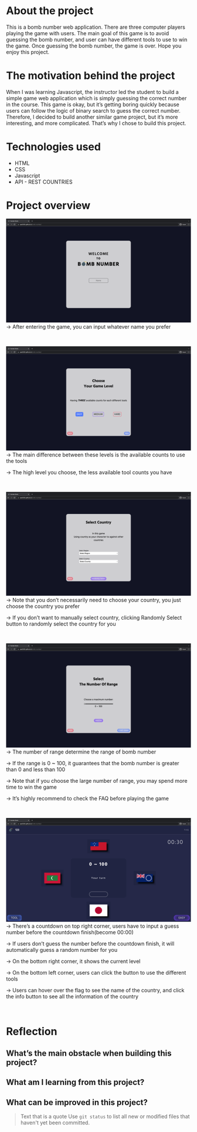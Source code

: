 # About the project

This is a bomb number web application. There are three computer players playing the game with users. The main goal of this game is to avoid guessing the bomb number, and user can have different tools to use to win the game. Once guessing the bomb number, the game is over. Hope you enjoy this project.

# The motivation behind the project

When I was learning Javascript, the instructor led the student to build a simple game web application which is simply guessing the correct number in the course. This game is okay, but it’s getting boring quickly because users can follow the logic of binary search to guess the correct number. Therefore, I decided to build another similar game project, but it’s more interesting, and more complicated. That’s why I chose to build this project.

# Technologies used

- HTML
- CSS
- Javascript
- API - REST COUNTRIES

# Project overview

![This is an image](/img/name.png)
&#8594; After entering the game, you can input whatever name you prefer

&nbsp;

![This is an image](/img/level.png)
&#8594; The main difference between these levels is the available counts to use the tools

&#8594; The high level you choose, the less available tool counts you have

&nbsp;

![This is an image](/img/country.png)
&#8594; Note that you don’t necessarily need to choose your country, you just choose the country you prefer

&#8594; If you don’t want to manually select country, clicking Randomly Select button to randomly select the country for you

&nbsp;

![This is an image](/img/range.png)
&#8594; The number of range determine the range of bomb number

&#8594; If the range is 0 ~ 100, it guarantees that the bomb number is greater than 0 and less than 100

&#8594; Note that if you choose the large number of range, you may spend more time to win the game

&#8594; It’s highly recommend to check the FAQ before playing the game

&nbsp;

![This is an image](/img/game.png)
&#8594; There’s a countdown on top right corner, users have to input a guess number before the countdown finish(become 00:00)

&#8594; If users don’t guess the number before the countdown finish, it will automatically guess a random number for you

&#8594; On the bottom right corner, it shows the current level

&#8594; On the bottom left corner, users can click the button to use the different tools

&#8594; Users can hover over the flag to see the name of the country, and click the info button to see all the information of the country

&nbsp;

# Reflection

## What’s the main obstacle when building this project?

## What am I learning from this project?

## What can be improved in this project?

> Text that is a quote
> Use `git status` to list all new or modified files that haven't yet been committed.
